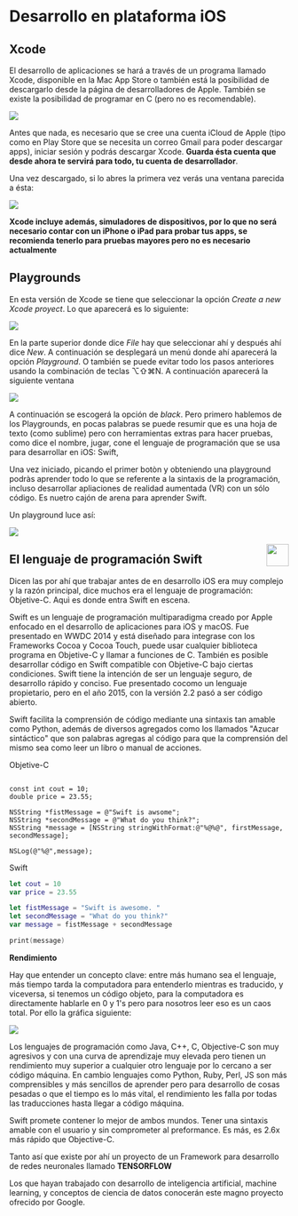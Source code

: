 # Desarrollo en plataforma iOS
## Xcode

El desarrollo de aplicaciones se hará a través de un programa llamado Xcode, disponible en la Mac App Store o también está la posibilidad de descargarlo desde la página de desarrolladores de Apple. También se existe la posibilidad de programar en C (pero no es recomendable).


![](img/xcode.png)

Antes que nada, es necesario que se cree una cuenta iCloud de Apple (tipo como en Play Store que se necesita un correo Gmail para poder descargar apps), iniciar sesión y podrás descargar Xcode. **Guarda ésta cuenta que desde ahora te servirá para todo, tu cuenta de desarrollador**.

Una vez descargado, si lo abres la primera vez verás una ventana parecida a ésta:

![](img/xcodeWelcome.png)

**Xcode incluye además, simuladores de dispositivos, por lo que no será necesario contar con un iPhone o iPad para probar tus apps, se recomienda tenerlo para pruebas mayores pero no es necesario actualmente**

## Playgrounds

En esta versión de Xcode se tiene que seleccionar la opción *Create a new Xcode proyect*. Lo que aparecerá es lo siguiente:

![](img/inicio.png)

En la parte superior donde dice *File* hay que seleccionar ahí y después ahí dice *New*. A continuación se desplegará un menú donde ahí aparecerá la opción *Playground*. O también se puede evitar todo los pasos anteriores usando la combinación de teclas  ⌥⇧⌘N. A continuación aparecerá la siguiente ventana

![](img/playground_type.png)

A continuación se escogerá la opción de *black*. Pero primero hablemos de los Playgrounds, en pocas palabras se puede resumir que es una hoja de texto (como sublime) pero con herramientas extras para hacer pruebas, como dice el nombre, jugar, cone el lenguaje de programación que se usa para desarrollar en iOS: Swift,

Una vez iniciado, picando el primer botòn y obteniendo una playground podràs aprender todo lo que se referente a la sintaxis de la programación, incluso desarrollar apliaciones de realidad aumentada (VR) con un sólo código. Es nuetro cajón de arena para aprender Swift.


Un playground luce así: 

![](img/playground.png)


<p>
  <img src="https://img.icons8.com/color/144/null/swift.png" align = "right" width = "40px"/>
</p>

## El lenguaje de programación Swift

Dicen las por ahí que trabajar antes de en desarrollo iOS era muy complejo y la razón principal, dice muchos era el lenguaje de programación: Objetive-C. Aquì es donde entra Swift en escena.

Swift es un lenguaje de programación multiparadigma creado por Apple enfocado en el desarrollo de aplicaciones para iOS y macOS. Fue presentado en WWDC 2014 y está diseñado para integrase con los Frameworks Cocoa y Cocoa Touch, puede usar cualquier biblioteca programa en Objetive-C y llamar a funciones de C. También es posible desarrollar código en Swift compatible con Objetive-C bajo ciertas condiciones. Swift tiene la intención de ser un lenguaje seguro, de desarrollo rápido y conciso. Fue presentado cocomo un lenguaje propietario, pero en el año 2015, con la versión 2.2 pasó a ser código abierto.

Swift facilita la comprensión de código mediante una sintaxis tan amable como Python, además de diversos agregados como los llamados "Azucar sintáctico" que son palabras agregas al código para que la comprensión del mismo sea como leer un libro o manual de acciones.

Objetive-C
```objc

const int cout = 10;
double price = 23.55;

NSString *fistMessage = @"Swift is awsome";
NSString *secondMessage = @"What do you think?";
NSString *message = [NSString stringWithFormat:@"%@%@", firstMessage, secondMessage];

NSLog(@"%@",message);
```
Swift
```swift
let cout = 10
var price = 23.55

let fistMessage = "Swift is awesome. "
let secondMessage = "What do you think?"
var message = fistMessage + secondMessage

print(message)
```

**Rendimiento**

Hay que entender un concepto clave: entre más humano sea el lenguaje, más tiempo tarda la computadora para entenderlo mientras es traducido, y viceversa, si tenemos un código objeto, para la computadora es directamente hablarle en 0 y 1's pero para nosotros leer eso es un caos total. Por ello la gráfica siguiente:

![](img/scr5.png)

Los lenguajes de programación como Java, C++, C, Objective-C son muy agresivos y con una curva de aprendizaje muy elevada pero tienen un rendimiento muy superior a cualquier otro lenguaje por lo cercano a ser código máquina. En cambio lenguajes como Python, Ruby, Perl, JS son más comprensibles y más sencillos de aprender pero para desarrollo de cosas pesadas o que el tiempo es lo más vital, el rendimiento les falla por todas las traducciones hasta llegar a código máquina. 

Swift promete contener lo mejor de ambos mundos. Tener una sintaxis amable con el usuario y sin comprometer al preformance. Es más, es 2.6x más rápido que Objective-C.

Tanto así que existe por ahí un proyecto de un Framework para desarrollo de redes neuronales llamado **TENSORFLOW**

Los que hayan trabajado con desarrollo de inteligencia artificial, machine learning, y conceptos de ciencia de datos conocerán este magno proyecto ofrecido por Google.
